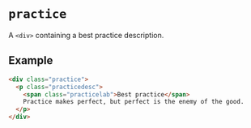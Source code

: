 # `practice`

A `<div>` containing a best practice description.

## Example

```html
<div class="practice">
  <p class="practicedesc">
    <span class="practicelab">Best practice</span>
    Practice makes perfect, but perfect is the enemy of the good.
  </p>
</div>
```
